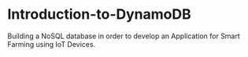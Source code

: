 # Introduction-to-DynamoDB
Building a NoSQL database in order to develop an Application for Smart Farming using IoT Devices.
